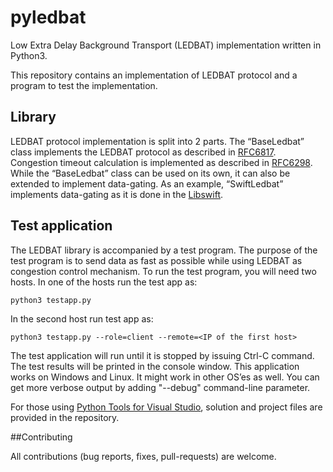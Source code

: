 # pyledbat

Low Extra Delay Background Transport (LEDBAT) implementation written in Python3.

This repository contains an implementation of LEDBAT protocol and a program to test the implementation. 

## Library

LEDBAT protocol implementation is split into 2 parts. The “BaseLedbat” class implements the LEDBAT protocol as described in [RFC6817](https://tools.ietf.org/html/rfc6817). Congestion timeout calculation is implemented as described in [RFC6298](https://tools.ietf.org/html/rfc6298). While the “BaseLedbat” class can be used on its own, it can also be extended to implement data-gating. As an example, “SwiftLedbat” implements data-gating as it is done in the [Libswift](https://github.com/libswift/libswift).

## Test application

The LEDBAT library is accompanied by a test program. The purpose of the test program is to send data as fast as possible while using LEDBAT as congestion control mechanism. To run the test program, you will need two hosts. In one of the hosts run the test app as:

`python3 testapp.py`

In the second host run test app as:

`python3 testapp.py --role=client --remote=<IP of the first host>`

The test application will run until it is stopped by issuing Ctrl-C command. The test results will be printed in the console window. This application works on Windows and Linux. It might work in other OS’es as well. You can get more verbose output by adding "--debug" command-line parameter.

For those using [Python Tools for Visual Studio](https://github.com/Microsoft/PTVS), solution and project files are provided in the repository.

##Contributing

All contributions (bug reports, fixes, pull-requests) are welcome.
